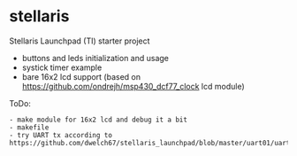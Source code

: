 stellaris
=========

Stellaris Launchpad (TI) starter project

- buttons and leds initialization and usage
- systick timer example
- bare 16x2 lcd support (based on https://github.com/ondrejh/msp430_dcf77_clock lcd module)

ToDo:

	- make module for 16x2 lcd and debug it a bit
	- makefile
	- try UART tx according to https://github.com/dwelch67/stellaris_launchpad/blob/master/uart01/uart01.c